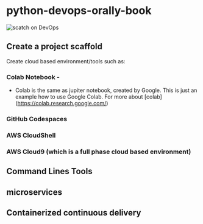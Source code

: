 # python-devops-orally-book

![scatch on DevOps](https://user-images.githubusercontent.com/101976727/229347390-d22a1b00-c970-4c82-8ea7-9cdcbeeaedbc.png)

## Create a project scaffold
Create cloud based environment/tools such as:
### Colab Notebook - 
* Colab is the same as jupiter notebook, created by Google. This is just an example how to use Google Colab. For more about [colab] (https://colab.research.google.com/)

### GitHub Codespaces
### AWS CloudShell 
### AWS Cloud9 (which is a full phase cloud based environment)



## Command Lines Tools



## microservices



## Containerized continuous delivery 
